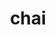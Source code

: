 ---
title: "chai"
layout: cache
categories: [package, develop-2024-12-01]
meta: {"versions": ["2024.07.0"], "compilers": ["gcc@=11.4.0", "gcc@=7.3.1", "gcc@=7.5.0", "gcc@=9.4.0", "oneapi@=2024.2.1"], "oss": ["amzn2", "ubuntu18.04", "ubuntu20.04", "ubuntu22.04"], "platforms": ["linux"], "targets": ["aarch64", "neoverse_n1", "neoverse_v1", "neoverse_v2", "ppc64le", "x86_64_v3"], "stacks": ["e4s", "e4s-neoverse-v2", "e4s-neoverse_v1", "e4s-oneapi", "e4s-power", "e4s-rocm-external", "radiuss", "radiuss-aws", "radiuss-aws-aarch64", "root"], "num_specs": 21, "num_specs_by_stack": {"root": 21, "radiuss-aws-aarch64": 2, "radiuss-aws": 2, "radiuss": 2, "e4s-power": 2, "e4s-neoverse_v1": 4, "e4s-neoverse-v2": 2, "e4s-rocm-external": 2, "e4s": 4, "e4s-oneapi": 1}}
spec_details: [{"hash": "pb5oo5otk3tzdgkxauzdgnp3upztgjjj", "compiler": "gcc@=7.3.1", "versions": ["2024.07.0"], "os": "amzn2", "platform": "linux", "target": "aarch64", "variants": ["build_system=cmake", "build_type=Release", "~cuda", "~enable_pick", "+examples", "generator=make", "~ipo", "+mpi", "~openmp", "~raja", "~rocm", "+separable_compilation", "+shared", "tests=none"], "stacks": ["root", "radiuss-aws-aarch64"], "size": "-", "tarball": "https://binaries.spack.io/develop-2024-12-01/build_cache/linux-amzn2-aarch64/gcc-7.3.1/chai-2024.07.0/linux-amzn2-aarch64-gcc-7.3.1-chai-2024.07.0-pb5oo5otk3tzdgkxauzdgnp3upztgjjj.spack"}, {"hash": "3xz4z3ugmdnxl27pthealfllh4u4muby", "compiler": "gcc@=7.3.1", "versions": ["2024.07.0"], "os": "amzn2", "platform": "linux", "target": "neoverse_n1", "variants": ["build_system=cmake", "build_type=Release", "~cuda", "~enable_pick", "+examples", "generator=make", "~ipo", "+mpi", "~openmp", "~raja", "~rocm", "+separable_compilation", "+shared", "tests=none"], "stacks": ["root", "radiuss-aws-aarch64"], "size": "-", "tarball": "https://binaries.spack.io/develop-2024-12-01/build_cache/linux-amzn2-neoverse_n1/gcc-7.3.1/chai-2024.07.0/linux-amzn2-neoverse_n1-gcc-7.3.1-chai-2024.07.0-3xz4z3ugmdnxl27pthealfllh4u4muby.spack"}, {"hash": "4eo3n7vltydglaamjcr3fjpuprttellw", "compiler": "gcc@=7.3.1", "versions": ["2024.07.0"], "os": "amzn2", "platform": "linux", "target": "x86_64_v3", "variants": ["build_system=cmake", "build_type=Release", "+cuda", "cuda_arch=70", "~enable_pick", "+examples", "generator=make", "~ipo", "+mpi", "~openmp", "+raja", "~rocm", "+separable_compilation", "+shared", "tests=none"], "stacks": ["root", "radiuss-aws"], "size": "-", "tarball": "https://binaries.spack.io/develop-2024-12-01/build_cache/linux-amzn2-x86_64_v3/gcc-7.3.1/chai-2024.07.0/linux-amzn2-x86_64_v3-gcc-7.3.1-chai-2024.07.0-4eo3n7vltydglaamjcr3fjpuprttellw.spack"}, {"hash": "x2zqg4ws6j5yikcptbu6kkfkgkem37sk", "compiler": "gcc@=7.3.1", "versions": ["2024.07.0"], "os": "amzn2", "platform": "linux", "target": "x86_64_v3", "variants": ["build_system=cmake", "build_type=Release", "~cuda", "~enable_pick", "+examples", "generator=make", "~ipo", "+mpi", "~openmp", "~raja", "~rocm", "+separable_compilation", "+shared", "tests=none"], "stacks": ["root", "radiuss-aws"], "size": "-", "tarball": "https://binaries.spack.io/develop-2024-12-01/build_cache/linux-amzn2-x86_64_v3/gcc-7.3.1/chai-2024.07.0/linux-amzn2-x86_64_v3-gcc-7.3.1-chai-2024.07.0-x2zqg4ws6j5yikcptbu6kkfkgkem37sk.spack"}, {"hash": "eo2b7kkn2vrhddmbdyh64sthzek3ly2w", "compiler": "gcc@=7.5.0", "versions": ["2024.07.0"], "os": "ubuntu18.04", "platform": "linux", "target": "x86_64_v3", "variants": ["build_system=cmake", "build_type=Release", "~cuda", "+enable_pick", "+examples", "generator=make", "~ipo", "~mpi", "~openmp", "+raja", "~rocm", "+separable_compilation", "+shared", "tests=none"], "stacks": ["radiuss", "root"], "size": "-", "tarball": "https://binaries.spack.io/develop-2024-12-01/build_cache/linux-ubuntu18.04-x86_64_v3/gcc-7.5.0/chai-2024.07.0/linux-ubuntu18.04-x86_64_v3-gcc-7.5.0-chai-2024.07.0-eo2b7kkn2vrhddmbdyh64sthzek3ly2w.spack"}, {"hash": "ilzi2o6feecqmuwjpqf7sn4bcwimpcjm", "compiler": "gcc@=7.5.0", "versions": ["2024.07.0"], "os": "ubuntu18.04", "platform": "linux", "target": "x86_64_v3", "variants": ["build_system=cmake", "build_type=Release", "~cuda", "~enable_pick", "+examples", "generator=make", "~ipo", "~mpi", "~openmp", "~raja", "~rocm", "+separable_compilation", "+shared", "tests=none"], "stacks": ["radiuss", "root"], "size": "-", "tarball": "https://binaries.spack.io/develop-2024-12-01/build_cache/linux-ubuntu18.04-x86_64_v3/gcc-7.5.0/chai-2024.07.0/linux-ubuntu18.04-x86_64_v3-gcc-7.5.0-chai-2024.07.0-ilzi2o6feecqmuwjpqf7sn4bcwimpcjm.spack"}, {"hash": "fns2ryfibk5ro24rhs5wxbbvetgt74p2", "compiler": "gcc@=9.4.0", "versions": ["2024.07.0"], "os": "ubuntu20.04", "platform": "linux", "target": "ppc64le", "variants": ["build_system=cmake", "build_type=Release", "~cuda", "~enable_pick", "+examples", "generator=make", "~ipo", "+mpi", "~openmp", "~raja", "~rocm", "+separable_compilation", "+shared", "tests=none"], "stacks": ["e4s-power", "root"], "size": "-", "tarball": "https://binaries.spack.io/develop-2024-12-01/build_cache/linux-ubuntu20.04-ppc64le/gcc-9.4.0/chai-2024.07.0/linux-ubuntu20.04-ppc64le-gcc-9.4.0-chai-2024.07.0-fns2ryfibk5ro24rhs5wxbbvetgt74p2.spack"}, {"hash": "joovy47cjvfeahuih3y2jyo7oytmffij", "compiler": "gcc@=9.4.0", "versions": ["2024.07.0"], "os": "ubuntu20.04", "platform": "linux", "target": "ppc64le", "variants": ["build_system=cmake", "build_type=Release", "+cuda", "cuda_arch=70", "~enable_pick", "+examples", "generator=make", "~ipo", "+mpi", "~openmp", "~raja", "~rocm", "+separable_compilation", "+shared", "tests=none"], "stacks": ["e4s-power", "root"], "size": "-", "tarball": "https://binaries.spack.io/develop-2024-12-01/build_cache/linux-ubuntu20.04-ppc64le/gcc-9.4.0/chai-2024.07.0/linux-ubuntu20.04-ppc64le-gcc-9.4.0-chai-2024.07.0-joovy47cjvfeahuih3y2jyo7oytmffij.spack"}, {"hash": "5nbfi6wcs6vjkhlydapo2otrwqygrp4m", "compiler": "gcc@=11.4.0", "versions": ["2024.07.0"], "os": "ubuntu22.04", "platform": "linux", "target": "neoverse_v1", "variants": ["build_system=cmake", "build_type=Release", "+cuda", "cuda_arch=90", "~enable_pick", "+examples", "generator=make", "~ipo", "+mpi", "~openmp", "~raja", "~rocm", "+separable_compilation", "+shared", "tests=none"], "stacks": ["root", "e4s-neoverse_v1"], "size": "-", "tarball": "https://binaries.spack.io/develop-2024-12-01/build_cache/linux-ubuntu22.04-neoverse_v1/gcc-11.4.0/chai-2024.07.0/linux-ubuntu22.04-neoverse_v1-gcc-11.4.0-chai-2024.07.0-5nbfi6wcs6vjkhlydapo2otrwqygrp4m.spack"}, {"hash": "m2crultan3otycws3n26agthyixvgyjg", "compiler": "gcc@=11.4.0", "versions": ["2024.07.0"], "os": "ubuntu22.04", "platform": "linux", "target": "neoverse_v1", "variants": ["build_system=cmake", "build_type=Release", "~cuda", "~enable_pick", "+examples", "generator=make", "~ipo", "+mpi", "~openmp", "~raja", "~rocm", "+separable_compilation", "+shared", "tests=none"], "stacks": ["root", "e4s-neoverse_v1"], "size": "-", "tarball": "https://binaries.spack.io/develop-2024-12-01/build_cache/linux-ubuntu22.04-neoverse_v1/gcc-11.4.0/chai-2024.07.0/linux-ubuntu22.04-neoverse_v1-gcc-11.4.0-chai-2024.07.0-m2crultan3otycws3n26agthyixvgyjg.spack"}, {"hash": "rv5h2hf7tqde5nungddj7zqikehsllrr", "compiler": "gcc@=11.4.0", "versions": ["2024.07.0"], "os": "ubuntu22.04", "platform": "linux", "target": "neoverse_v1", "variants": ["build_system=cmake", "build_type=Release", "+cuda", "cuda_arch=80", "~enable_pick", "+examples", "generator=make", "~ipo", "+mpi", "~openmp", "~raja", "~rocm", "+separable_compilation", "+shared", "tests=none"], "stacks": ["root", "e4s-neoverse_v1"], "size": "-", "tarball": "https://binaries.spack.io/develop-2024-12-01/build_cache/linux-ubuntu22.04-neoverse_v1/gcc-11.4.0/chai-2024.07.0/linux-ubuntu22.04-neoverse_v1-gcc-11.4.0-chai-2024.07.0-rv5h2hf7tqde5nungddj7zqikehsllrr.spack"}, {"hash": "yy56psdswjahcnevqpyzakvl6hhqa24h", "compiler": "gcc@=11.4.0", "versions": ["2024.07.0"], "os": "ubuntu22.04", "platform": "linux", "target": "neoverse_v1", "variants": ["build_system=cmake", "build_type=Release", "+cuda", "cuda_arch=75", "~enable_pick", "+examples", "generator=make", "~ipo", "+mpi", "~openmp", "~raja", "~rocm", "+separable_compilation", "+shared", "tests=none"], "stacks": ["root", "e4s-neoverse_v1"], "size": "-", "tarball": "https://binaries.spack.io/develop-2024-12-01/build_cache/linux-ubuntu22.04-neoverse_v1/gcc-11.4.0/chai-2024.07.0/linux-ubuntu22.04-neoverse_v1-gcc-11.4.0-chai-2024.07.0-yy56psdswjahcnevqpyzakvl6hhqa24h.spack"}, {"hash": "wt6qjyqewifi5xm4vc7yws4iljotr6ms", "compiler": "gcc@=11.4.0", "versions": ["2024.07.0"], "os": "ubuntu22.04", "platform": "linux", "target": "neoverse_v2", "variants": ["build_system=cmake", "build_type=Release", "~cuda", "~enable_pick", "+examples", "generator=make", "~ipo", "+mpi", "~openmp", "~raja", "~rocm", "+separable_compilation", "+shared", "tests=none"], "stacks": ["root", "e4s-neoverse-v2"], "size": "-", "tarball": "https://binaries.spack.io/develop-2024-12-01/build_cache/linux-ubuntu22.04-neoverse_v2/gcc-11.4.0/chai-2024.07.0/linux-ubuntu22.04-neoverse_v2-gcc-11.4.0-chai-2024.07.0-wt6qjyqewifi5xm4vc7yws4iljotr6ms.spack"}, {"hash": "x46fdxlawim6vcbmqse3xfjwhn6fbiml", "compiler": "gcc@=11.4.0", "versions": ["2024.07.0"], "os": "ubuntu22.04", "platform": "linux", "target": "neoverse_v2", "variants": ["build_system=cmake", "build_type=Release", "+cuda", "cuda_arch=90", "~enable_pick", "+examples", "generator=make", "~ipo", "+mpi", "~openmp", "~raja", "~rocm", "+separable_compilation", "+shared", "tests=none"], "stacks": ["root", "e4s-neoverse-v2"], "size": "-", "tarball": "https://binaries.spack.io/develop-2024-12-01/build_cache/linux-ubuntu22.04-neoverse_v2/gcc-11.4.0/chai-2024.07.0/linux-ubuntu22.04-neoverse_v2-gcc-11.4.0-chai-2024.07.0-x46fdxlawim6vcbmqse3xfjwhn6fbiml.spack"}, {"hash": "6xctovgk7aq36slgujuvquke7xfn3bff", "compiler": "gcc@=11.4.0", "versions": ["2024.07.0"], "os": "ubuntu22.04", "platform": "linux", "target": "x86_64_v3", "variants": ["amdgpu_target=gfx90a", "build_system=cmake", "build_type=Release", "~cuda", "~enable_pick", "+examples", "generator=make", "~ipo", "+mpi", "~openmp", "~raja", "+rocm", "+separable_compilation", "+shared", "tests=none"], "stacks": ["root", "e4s-rocm-external"], "size": "-", "tarball": "https://binaries.spack.io/develop-2024-12-01/build_cache/linux-ubuntu22.04-x86_64_v3/gcc-11.4.0/chai-2024.07.0/linux-ubuntu22.04-x86_64_v3-gcc-11.4.0-chai-2024.07.0-6xctovgk7aq36slgujuvquke7xfn3bff.spack"}, {"hash": "jcmledrebiowwncxjzs3vghid63m2f2q", "compiler": "gcc@=11.4.0", "versions": ["2024.07.0"], "os": "ubuntu22.04", "platform": "linux", "target": "x86_64_v3", "variants": ["amdgpu_target=gfx90a", "build_system=cmake", "build_type=Release", "~cuda", "~enable_pick", "+examples", "generator=make", "~ipo", "+mpi", "~openmp", "~raja", "+rocm", "+separable_compilation", "+shared", "tests=none"], "stacks": ["root", "e4s"], "size": "-", "tarball": "https://binaries.spack.io/develop-2024-12-01/build_cache/linux-ubuntu22.04-x86_64_v3/gcc-11.4.0/chai-2024.07.0/linux-ubuntu22.04-x86_64_v3-gcc-11.4.0-chai-2024.07.0-jcmledrebiowwncxjzs3vghid63m2f2q.spack"}, {"hash": "jt6aljktza46uscrdsgjehvilb3jqhs2", "compiler": "gcc@=11.4.0", "versions": ["2024.07.0"], "os": "ubuntu22.04", "platform": "linux", "target": "x86_64_v3", "variants": ["build_system=cmake", "build_type=Release", "~cuda", "~enable_pick", "+examples", "generator=make", "~ipo", "+mpi", "~openmp", "~raja", "~rocm", "+separable_compilation", "+shared", "tests=none"], "stacks": ["root", "e4s"], "size": "-", "tarball": "https://binaries.spack.io/develop-2024-12-01/build_cache/linux-ubuntu22.04-x86_64_v3/gcc-11.4.0/chai-2024.07.0/linux-ubuntu22.04-x86_64_v3-gcc-11.4.0-chai-2024.07.0-jt6aljktza46uscrdsgjehvilb3jqhs2.spack"}, {"hash": "myebws5w6txb6gfizmmepoyu65gqzz33", "compiler": "gcc@=11.4.0", "versions": ["2024.07.0"], "os": "ubuntu22.04", "platform": "linux", "target": "x86_64_v3", "variants": ["amdgpu_target=gfx908", "build_system=cmake", "build_type=Release", "~cuda", "~enable_pick", "+examples", "generator=make", "~ipo", "+mpi", "~openmp", "~raja", "+rocm", "+separable_compilation", "+shared", "tests=none"], "stacks": ["root", "e4s-rocm-external"], "size": "-", "tarball": "https://binaries.spack.io/develop-2024-12-01/build_cache/linux-ubuntu22.04-x86_64_v3/gcc-11.4.0/chai-2024.07.0/linux-ubuntu22.04-x86_64_v3-gcc-11.4.0-chai-2024.07.0-myebws5w6txb6gfizmmepoyu65gqzz33.spack"}, {"hash": "qvcuiiv6phgvxvhwb4tm43srffvvsvll", "compiler": "gcc@=11.4.0", "versions": ["2024.07.0"], "os": "ubuntu22.04", "platform": "linux", "target": "x86_64_v3", "variants": ["build_system=cmake", "build_type=Release", "+cuda", "cuda_arch=90", "~enable_pick", "+examples", "generator=make", "~ipo", "+mpi", "~openmp", "~raja", "~rocm", "+separable_compilation", "+shared", "tests=none"], "stacks": ["root", "e4s"], "size": "-", "tarball": "https://binaries.spack.io/develop-2024-12-01/build_cache/linux-ubuntu22.04-x86_64_v3/gcc-11.4.0/chai-2024.07.0/linux-ubuntu22.04-x86_64_v3-gcc-11.4.0-chai-2024.07.0-qvcuiiv6phgvxvhwb4tm43srffvvsvll.spack"}, {"hash": "w6r7lduua3rffbuktitogfs2ukrpvp4w", "compiler": "gcc@=11.4.0", "versions": ["2024.07.0"], "os": "ubuntu22.04", "platform": "linux", "target": "x86_64_v3", "variants": ["build_system=cmake", "build_type=Release", "+cuda", "cuda_arch=80", "~enable_pick", "+examples", "generator=make", "~ipo", "+mpi", "~openmp", "~raja", "~rocm", "+separable_compilation", "+shared", "tests=none"], "stacks": ["root", "e4s"], "size": "-", "tarball": "https://binaries.spack.io/develop-2024-12-01/build_cache/linux-ubuntu22.04-x86_64_v3/gcc-11.4.0/chai-2024.07.0/linux-ubuntu22.04-x86_64_v3-gcc-11.4.0-chai-2024.07.0-w6r7lduua3rffbuktitogfs2ukrpvp4w.spack"}, {"hash": "4zmteln2tez4cabyxncduvzvjfk7lcjz", "compiler": "oneapi@=2024.2.1", "versions": ["2024.07.0"], "os": "ubuntu22.04", "platform": "linux", "target": "x86_64_v3", "variants": ["build_system=cmake", "build_type=Release", "~cuda", "~enable_pick", "+examples", "generator=make", "~ipo", "+mpi", "~openmp", "~raja", "~rocm", "+separable_compilation", "+shared", "tests=none"], "stacks": ["root", "e4s-oneapi"], "size": "-", "tarball": "https://binaries.spack.io/develop-2024-12-01/build_cache/linux-ubuntu22.04-x86_64_v3/oneapi-2024.2.1/chai-2024.07.0/linux-ubuntu22.04-x86_64_v3-oneapi-2024.2.1-chai-2024.07.0-4zmteln2tez4cabyxncduvzvjfk7lcjz.spack"}]
---